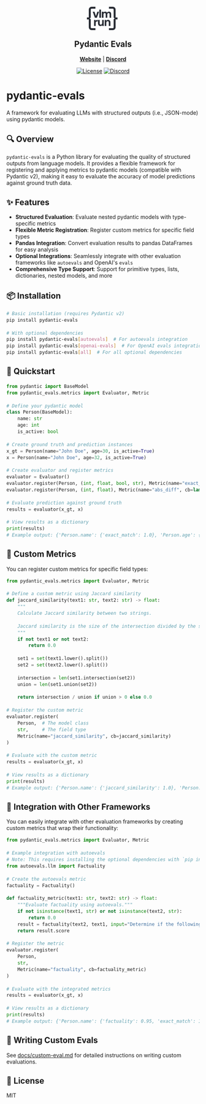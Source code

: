 <div align="center">
<p align="center" style="width: 100%;">
    <img src="https://raw.githubusercontent.com/vlm-run/.github/refs/heads/main/profile/assets/vlm-black.svg" alt="VLM Run Logo" width="80" style="margin-bottom: -5px; color: #2e3138; vertical-align: middle; padding-right: 5px;"><br>
</p>
<h2>Pydantic Evals</h2>
<p align="center"><a href="https://docs.vlm.run"><b>Website</b></a> | <a href="https://discord.gg/AMApC2UzVY"><b>Discord</b></a>
</p>
<p align="center">
<a href="https://github.com/vlm-run/pydantic-evals/blob/main/LICENSE"><img alt="License" src="https://img.shields.io/github/license/vlm-run/pydantic-evals.svg"></a>
<a href="https://discord.gg/AMApC2UzVY"><img alt="Discord" src="https://img.shields.io/badge/discord-chat-purple?color=%235765F2&label=discord&logo=discord"></a>
</p>
</div>

# pydantic-evals

A framework for evaluating LLMs with structured outputs (i.e., JSON-mode) using pydantic models.

## 🔍 Overview

`pydantic-evals` is a Python library for evaluating the quality of structured outputs from language models. It provides a flexible framework for registering and applying metrics to pydantic models (compatible with Pydantic v2), making it easy to evaluate the accuracy of model predictions against ground truth data.

## ✨ Features

- **Structured Evaluation**: Evaluate nested pydantic models with type-specific metrics
- **Flexible Metric Registration**: Register custom metrics for specific field types
- **Pandas Integration**: Convert evaluation results to pandas DataFrames for easy analysis
- **Optional Integrations**: Seamlessly integrate with other evaluation frameworks like `autoevals` and OpenAI's `evals`
- **Comprehensive Type Support**: Support for primitive types, lists, dictionaries, nested models, and more

## 📦 Installation

```bash
# Basic installation (requires Pydantic v2)
pip install pydantic-evals

# With optional dependencies
pip install pydantic-evals[autoevals]  # For autoevals integration
pip install pydantic-evals[openai-evals]  # For OpenAI evals integration
pip install pydantic-evals[all]  # For all optional dependencies
```

## 🚀 Quickstart

```python
from pydantic import BaseModel
from pydantic_evals.metrics import Evaluator, Metric

# Define your pydantic model
class Person(BaseModel):
    name: str
    age: int
    is_active: bool

# Create ground truth and prediction instances
x_gt = Person(name="John Doe", age=30, is_active=True)
x = Person(name="John Doe", age=32, is_active=True)

# Create evaluator and register metrics
evaluator = Evaluator()
evaluator.register(Person, (int, float, bool, str), Metric(name="exact_match", cb=lambda a, b: float(a == b)))
evaluator.register(Person, (int, float), Metric(name="abs_diff", cb=lambda a, b: abs(a - b)))

# Evaluate prediction against ground truth
results = evaluator(x_gt, x)

# View results as a dictionary
print(results)
# Example output: {'Person.name': {'exact_match': 1.0}, 'Person.age': {'exact_match': 0.0, 'abs_diff': 2.0}, 'Person.is_active': {'exact_match': 1.0}}
```

## 🔧 Custom Metrics

You can register custom metrics for specific field types:

```python
from pydantic_evals.metrics import Evaluator, Metric

# Define a custom metric using Jaccard similarity
def jaccard_similarity(text1: str, text2: str) -> float:
    """
    Calculate Jaccard similarity between two strings.
    
    Jaccard similarity is the size of the intersection divided by the size of the union of two sets.
    """
    if not text1 or not text2:
        return 0.0
    
    set1 = set(text1.lower().split())
    set2 = set(text2.lower().split())
    
    intersection = len(set1.intersection(set2))
    union = len(set1.union(set2))
    
    return intersection / union if union > 0 else 0.0

# Register the custom metric
evaluator.register(
    Person,  # The model class
    str,     # The field type
    Metric(name="jaccard_similarity", cb=jaccard_similarity)
)

# Evaluate with the custom metric
results = evaluator(x_gt, x)

# View results as a dictionary
print(results)
# Example output: {'Person.name': {'jaccard_similarity': 1.0}, 'Person.age': {'exact_match': 0.0, 'abs_diff': 2.0}, 'Person.is_active': {'exact_match': 1.0}}
```

## 🔄 Integration with Other Frameworks

You can easily integrate with other evaluation frameworks by creating custom metrics that wrap their functionality:

```python
from pydantic_evals.metrics import Evaluator, Metric

# Example integration with autoevals
# Note: This requires installing the optional dependencies with `pip install pydantic-evals[autoevals]`
from autoevals.llm import Factuality

# Create the autoevals metric
factuality = Factuality()

def factuality_metric(text1: str, text2: str) -> float:
    """Evaluate factuality using autoevals."""
    if not isinstance(text1, str) or not isinstance(text2, str):
        return 0.0
    result = factuality(text2, text1, input="Determine if the following two answers are consistent.")
    return result.score

# Register the metric
evaluator.register(
    Person,
    str,
    Metric(name="factuality", cb=factuality_metric)
)

# Evaluate with the integrated metrics
results = evaluator(x_gt, x)

# View results as a dictionary
print(results)
# Example output: {'Person.name': {'factuality': 0.95, 'exact_match': 1.0}, 'Person.age': {'exact_match': 0.0, 'abs_diff': 2.0}, 'Person.is_active': {'exact_match': 1.0}}
```

## 📝 Writing Custom Evals

See [docs/custom-eval.md](docs/custom-eval.md) for detailed instructions on writing custom evaluations.

## 📄 License

MIT
